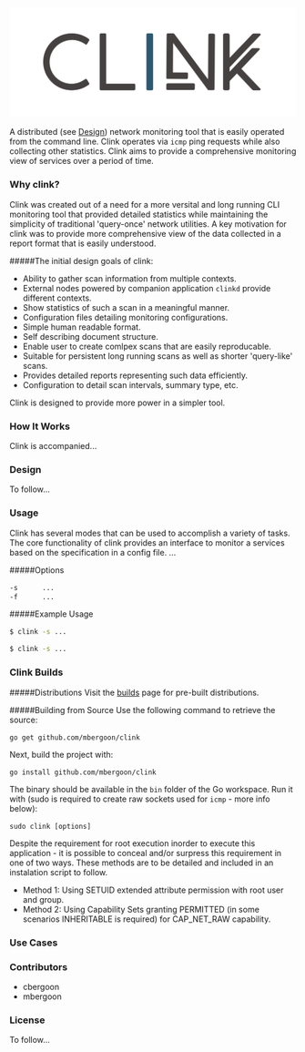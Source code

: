 ![alt tag](https://github.com/mbergoon/clink/blob/master/clink.png)

A distributed (see [Design](#design)) network monitoring tool that is easily operated from the command line. Clink operates via `icmp` ping requests while also collecting other statistics. Clink aims to provide a comprehensive monitoring view of services over a period of time. 

### <a name="why"></a>Why clink?
Clink was created out of a need for a more versital and long running CLI monitoring tool that provided detailed statistics while maintaining the simplicity of traditional 'query-once' network utilities. A key motivation for clink was to provide more comprehensive view of the data collected in a report format that is easily understood. 

#####The initial design goals of clink:
* Ability to gather scan information from multiple contexts.
 * External nodes powered by companion application `clinkd` provide different contexts.
 * Show statistics of such a scan in a meaningful manner. 
* Configuration files detailing monitoring configurations.
 * Simple human readable format. 
 * Self describing document structure.
 * Enable user to create comlpex scans that are easily reproducable.
* Suitable for persistent long running scans as well as shorter 'query-like' scans.
 * Provides detailed reports representing such data efficiently. 
 * Configuration to detail scan intervals, summary type, etc.

Clink is designed to provide more power in a simpler tool. 

### <a name="howitworks"></a>How It Works
Clink is accompanied...

### <a name="design"></a>Design
To follow... 

### <a name="usage"></a>Usage
Clink has several modes that can be used to accomplish a variety of tasks. The core functionality of clink provides an interface to monitor a services based on the specification in a config file. ... 

#####<a name="options"></a>Options

```
-s  	...
-f 		...
```

#####Example Usage

```bash
$ clink -s ...
```

```bash
$ clink -s ...
```

### <a name="build"></a>Clink Builds

#####Distributions
Visit the [builds](https://github.com/mbergoon/clink/releases) page for pre-built distributions.

#####Building from Source
Use the following command to retrieve the source: 
```
go get github.com/mbergoon/clink
```

Next, build the project with:
```
go install github.com/mbergoon/clink
```

The binary should be available in the `bin` folder of the Go workspace. Run it with (sudo is required to create raw sockets used for `icmp` - more info below):
```
sudo clink [options]
```
Despite the requirement for root execution inorder to execute this application - it is possible to conceal and/or surpress this requirement in one of two ways. These methods are to be detailed and included in an instalation script to follow. 

* Method 1: Using SETUID extended attribute permission with root user and group. 
* Method 2: Using Capability Sets granting PERMITTED (in some scenarios INHERITABLE is required) for CAP_NET_RAW capability.

### <a name="usecases"></a>Use Cases


### <a name="contributors"></a>Contributors
* cbergoon
* mbergoon

### <a name="lisense"></a>License
To follow...

